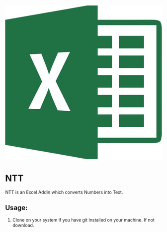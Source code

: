 ![picture](excelogo.jpg)
# NTT
NTT is an Excel Addin which converts Numbers into Text. 

## Usage:
1. Clone on your system if you have git Installed on your machine. If not download.




